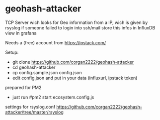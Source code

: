 # geohash-attacker
TCP Server wich looks for Geo information from a IP, wich is given by rsyslog if someone failed to login into ssh/mail
store this infos in InfluxDB 
view in grafana

Needs a (free) account from https://ipstack.com/

Setup: 
- git clone https://github.com/corgan2222/geohash-attacker
- cd geohash-attacker
- cp config.sample.json config.json
- edit config.json and put in your data (influxurl, ipstack token)

prepared for PM2
- just run #pm2 start ecosystem.config.js 

settings for rsyslog.conf
https://github.com/corgan2222/geohash-attacker/tree/master/rsyslog

